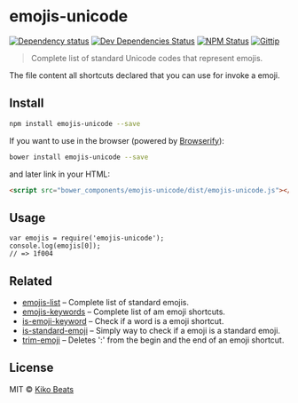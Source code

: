 # emojis-unicode

[![Dependency status](http://img.shields.io/david/Kikobeats/emojis-unicode.svg?style=flat-square)](https://david-dm.org/Kikobeats/emojis-unicode)
[![Dev Dependencies Status](http://img.shields.io/david/dev/Kikobeats/emojis-unicode.svg?style=flat-square)](https://david-dm.org/Kikobeats/emojis-unicode#info=devDependencies)
[![NPM Status](http://img.shields.io/npm/dm/emojis-unicode.svg?style=flat-square)](https://www.npmjs.org/package/emojis-unicode)
[![Gittip](http://img.shields.io/gittip/Kikobeats.svg?style=flat-square)](https://www.gittip.com/Kikobeats/)

> Complete list of standard Unicode codes that represent emojis.

The file content all shortcuts declared that you can use for invoke a emoji.

## Install

```bash
npm install emojis-unicode --save
```

If you want to use in the browser (powered by [Browserify](http://browserify.org/)):

```bash
bower install emojis-unicode --save
```

and later link in your HTML:

```html
<script src="bower_components/emojis-unicode/dist/emojis-unicode.js"></script>
```

## Usage

```
var emojis = require('emojis-unicode');
console.log(emojis[0]);
// => 1f004
```

## Related

* [emojis-list](https://github.com/Kikobeats/emojis-list) – Complete list of standard emojis.
* [emojis-keywords](https://github.com/Kikobeats/emojis-keywords) – Complete list of am emoji shortcuts.
* [is-emoji-keyword](https://github.com/Kikobeats/is-emoji-keyword) – Check if a word is a emoji shortcut.
* [is-standard-emoji](https://github.com/kikobeats/is-standard-emoji) – Simply way to check if a emoji is a standard emoji. 
* [trim-emoji](https://github.com/Kikobeats/trim-emoji) – Deletes ':' from the begin and the end of an emoji shortcut.

## License

MIT © [Kiko Beats](http://www.kikobeats.com)
